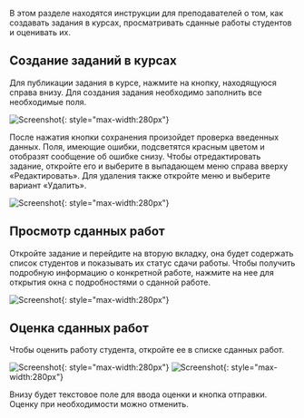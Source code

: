 В этом разделе находятся инструкции для преподавателей о том, как создавать задания
в курсах, просматривать сданные работы студентов и оценивать их.

## Создание заданий в курсах

Для публикации задания в курсе, нажмите на кнопку, находящуюся справа внизу.
Для создания задания необходимо заполнить все необходимые поля.

![Screenshot](media/create_work.png){: style="max-width:280px"}

После нажатия кнопки сохранения произойдет проверка введенных данных.
Поля, имеющие ошибки, подсветятся красным цветом и отобразят сообщение об ошибке снизу. 
Чтобы отредактировать задание, откройте его и выберите в выпадающем меню справа вверху «Редактировать».
Для удаления также откройте меню и выберите вариант «Удалить». 

![Screenshot](media/edit_work.png){: style="max-width:280px"}

## Просмотр сданных работ

Откройте задание и перейдите на вторую вкладку, она будет содержать список студентов
и показывать их статус сдачи работы. Чтобы получить подробную информацию о конкретной работе,
нажмите на нее для открытия окна с подробностями о сданной работе.

![Screenshot](media/grade_submission_1.png){: style="max-width:280px"}

## Оценка сданных работ

Чтобы оценить работу студента, откройте ее в списке сданных работ.

![Screenshot](media/grade_submission_2.png){: style="max-width:280px"}
![Screenshot](media/grade_submission_3.png){: style="max-width:280px"}

Внизу будет текстовое поле для ввода оценки и кнопка отправки.
Оценку при необходимости можно отменить.

